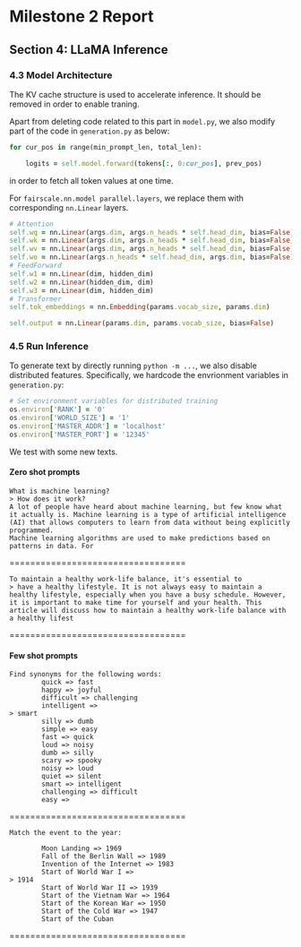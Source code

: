 # Milestone 2 Report

## Section 4: LLaMA Inference

### 4.3 Model Architecture
The KV cache structure is used to accelerate inference. It should be removed in order to enable traning.

Apart from deleting code related to this part in `model.py`, we also modify part of the code in `generation.py` as below:

```ruby
for cur_pos in range(min_prompt_len, total_len):

    logits = self.model.forward(tokens[:, 0:cur_pos], prev_pos)
```
in order to fetch all token values at one time.

For `fairscale.nn.model parallel.layers`, we replace them with corresponding `nn.Linear` layers.

```ruby
# Attention
self.wq = nn.Linear(args.dim, args.n_heads * self.head_dim, bias=False)
self.wk = nn.Linear(args.dim, args.n_heads * self.head_dim, bias=False)
self.wv = nn.Linear(args.dim, args.n_heads * self.head_dim, bias=False)
self.wo = nn.Linear(args.n_heads * self.head_dim, args.dim, bias=False)
# FeedForward
self.w1 = nn.Linear(dim, hidden_dim)
self.w2 = nn.Linear(hidden_dim, dim)
self.w3 = nn.Linear(dim, hidden_dim)
# Transformer
self.tok_embeddings = nn.Embedding(params.vocab_size, params.dim)

self.output = nn.Linear(params.dim, params.vocab_size, bias=False)
```

### 4.5 Run Inference
To generate text by directly running `python -m ...`, we also disable distributed features. Specifically, we hardcode the envrionment variables in `generation.py`:

```ruby
# Set environment variables for distributed training
os.environ['RANK'] = '0'
os.environ['WORLD_SIZE'] = '1'
os.environ['MASTER_ADDR'] = 'localhost'
os.environ['MASTER_PORT'] = '12345'
```

We test with some new texts.

#### Zero shot prompts
```
What is machine learning?
> How does it work?
A lot of people have heard about machine learning, but few know what it actually is. Machine learning is a type of artificial intelligence (AI) that allows computers to learn from data without being explicitly programmed.
Machine learning algorithms are used to make predictions based on patterns in data. For
```
==================================
```
To maintain a healthy work-life balance, it's essential to
> have a healthy lifestyle. It is not always easy to maintain a healthy lifestyle, especially when you have a busy schedule. However, it is important to make time for yourself and your health. This article will discuss how to maintain a healthy work-life balance with a healthy lifest
```
==================================
#### Few shot prompts
```
Find synonyms for the following words:
        quick => fast
        happy => joyful
        difficult => challenging
        intelligent =>
> smart
        silly => dumb
        simple => easy
        fast => quick
        loud => noisy
        dumb => silly
        scary => spooky
        noisy => loud
        quiet => silent
        smart => intelligent
        challenging => difficult
        easy =>
```
==================================
```
Match the event to the year:

        Moon Landing => 1969
        Fall of the Berlin Wall => 1989
        Invention of the Internet => 1983
        Start of World War I =>
> 1914
        Start of World War II => 1939
        Start of the Vietnam War => 1964
        Start of the Korean War => 1950
        Start of the Cold War => 1947
        Start of the Cuban
```
==================================
